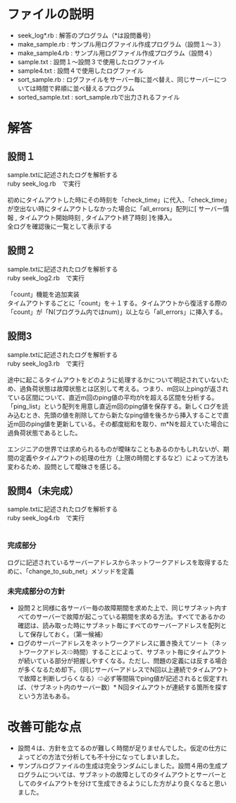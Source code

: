 # ファイルの説明
- seek_log*.rb      :  解答のプログラム（*は設問番号）
- make_sample.rb    :  サンプル用ログファイル作成プログラム（設問１〜３）
- make_sample4.rb   :  サンプル用ログファイル作成プログラム（設問４）
- sample.txt        :  設問１〜設問３で使用したログファイル
- sample4.txt       :  設問４で使用したログファイル
- sort_sample.rb    :  ログファイルをサーバー毎に並べ替え、同じサーバーについては時間で昇順に並べ替えるプログラム
- sorted_sample.txt :  sort_sample.rbで出力されるファイル

# 解答
## 設問１
sample.txtに記述されたログを解析する<br>
ruby seek_log.rb　で実行<br><br>
初めにタイムアウトした時にその時刻を「check_time」に代入、「check_time」が空出ない時にタイムアウトしなかった場合に「all_errors」配列に[ サーバー情報 , タイムアウト開始時刻 , タイムアウト終了時刻 ]を挿入。<br>
全ログを確認後に一覧として表示する

## 設問２
sample.txtに記述されたログを解析する<br>
ruby seek_log2.rb　で実行<br><br>
「count」機能を追加実装<br>
  タイムアウトするごとに「count」を＋１する。タイムアウトから復活する際の「count」が「N(プログラム内ではnum)」以上なら「all_errors」に挿入する。

## 設問3
sample.txtに記述されたログを解析する<br>
ruby seek_log3.rb　で実行<br><br>
途中に起こるタイムアウトをどのように処理するかについて明記されていないため、過負荷状態は故障状態とは区別して考える。つまり、m回以上pingが返されている区間について、直近m回のping値の平均がtを超える区間を分析する。<br>
「ping_list」という配列を用意し直近m回のping値を保存する。新しくログを読み込むとき、先頭の値を削除してから新たなping値を後ろから挿入することで直近m回のping値を更新している。その都度総和を取り、m*Nを超えていた場合に過負荷状態であるとした。<br><br>
エンジニアの世界では求められるものが曖昧なこともあるのかもしれないが、期間の定義やタイムアウトの処理の仕方（上限の時間とするなど）によって方法も変わるため、設問として曖昧さを感じる。

## 設問4（未完成）
sample.txtに記述されたログを解析する<br>
ruby seek_log4.rb　で実行<br><br>

### 完成部分
ログに記述されているサーバーアドレスからネットワークアドレスを取得するために、「change_to_sub_net」メソッドを定義<br>
### 未完成部分の方針
- 設問２と同様に各サーバー毎の故障期間を求めた上で、同じサブネット内すべてのサーバーで故障が起こっている期間を求める方法。すべてであるかの確認は、読み取った時にサブネット毎にすべてのサーバーアドレスを配列として保存しておく。（第一候補）
- ログのサーバーアドレスをネットワークアドレスに置き換えてソート（ネットワークアドレス⇨時間）することによって、サブネット毎にタイムアウトが続いている部分が把握しやすくなる。ただし、問題の定義には反する場合が多くなるため却下。（同じサーバーアドレスでN回以上連続でタイムアウトで故障と判断しづらくなる）⇨必ず等間隔でping値が記述されると仮定すれば、（サブネット内のサーバー数）* N回タイムアウトが連続する箇所を探すという方法もある。

# 改善可能な点
- 設問４は、方針を立てるのが難しく時間が足りませんでした。仮定の仕方によってどの方法で分析しても不十分になってしまいました。
- サンプルログファイルの生成は完全ランダムにしました。設問４用の生成プログラムについては、サブネットの故障としてのタイムアウトとサーバーとしてのタイムアウトを分けて生成できるようにした方がより良くなると思いました。
